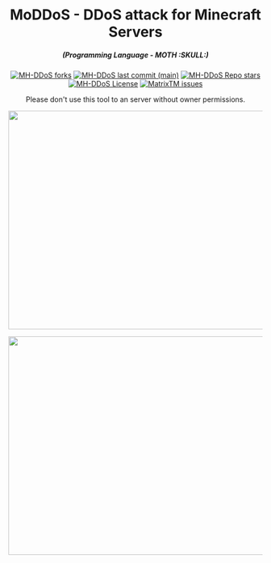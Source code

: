 <h1 align="center">MoDDoS - DDoS attack for Minecraft Servers</h1>
<em><h5 align="center">(Programming Language - MOTH :SKULL:)</h5></em>
<p align="center">
<a href="#"><img alt="MH-DDoS forks" src="https://img.shields.io/github/forks/MothooX/MD?style=for-the-badge"></a>
<a href="#"><img alt="MH-DDoS last commit (main)" src="https://img.shields.io/github/last-commit/MothooX/MD/main?color=green&style=for-the-badge"></a>
<a href="#"><img alt="MH-DDoS Repo stars" src="https://img.shields.io/github/stars/MothooX/MD?style=for-the-badge&color=yellow"></a>
<a href="#"><img alt="MH-DDoS License" src="https://img.shields.io/github/license/MothooX/MD?color=orange&style=for-the-badge"></a>
<a href="https://github.com/MothooX/MD/issues"><img alt="MatrixTM issues" src="https://img.shields.io/github/issues/MothooX/MD?color=purple&style=for-the-badge"></a>

  <p align="center">Please don't use this tool to an server without owner permissions.</p>

<p align="center"><img src="https://media.discordapp.net/attachments/992123376887922888/992812930234077304/unknown.png" width="1078" height="433" alt="POWER"></p>
<p align="center"><img src="https://media.discordapp.net/attachments/992123376887922888/992813319029260349/unknown.png" width="1078" height="433" alt="POWER"></p>
